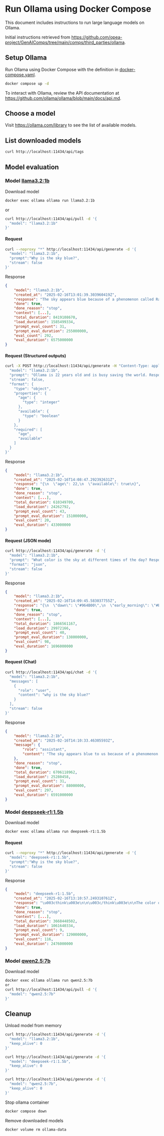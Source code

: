 # Run Ollama using Docker Compose

This document includes instructions to run large language models on Ollama.

Initial instructions retrieved from
https://github.com/opea-project/GenAIComps/tree/main/comps/third_parties/ollama.

## Setup Ollama

Run Ollama using Docker Compose with the definition in [docker-compose.yaml](/opea-comps/docker-compose.yaml).

```bash
docker compose up -d
```

To interact with Ollama, review the API documentation at
https://github.com/ollama/ollama/blob/main/docs/api.md.

## Choose a model

Visit https://ollama.com/library to see the list of available models.

## List downloaded models

```bash
curl http://localhost:11434/api/tags
```

## Model evaluation

### Model [llama3.2:1b](https://ollama.com/library/llama3.2:1b)

Download model

```bash
docker exec ollama ollama run llama3.2:1b
```

or

```bash
curl http://localhost:11434/api/pull -d '{
  "model": "llama3.2:1b"
}'
```

#### Request

```bash
curl --noproxy "*" http://localhost:11434/api/generate -d '{
  "model": "llama3.2:1b",
  "prompt":"Why is the sky blue?",
  "stream": false
}'
```

Response

```json
{
    "model": "llama3.2:1b",
    "created_at": "2025-02-16T13:01:39.303960419Z",
    "response": "The sky appears blue because of a phenomenon called Rayleigh scattering, named after the British physicist Lord Rayleigh, who first described it in the late 19th century. Here's a simplified explanation:\n\nWhen sunlight enters Earth's atmosphere, it encounters tiny molecules of gases such as nitrogen (N2) and oxygen (O2). These gas molecules are much smaller than the wavelength of light, which is why they scatter the light.\n\nLight with wavelengths longer than the size of the gas molecules (like red light) is not scattered as much, while light with wavelengths shorter than the size of the gas molecules (like blue light) is scattered more. This is because shorter wavelengths are more easily diffracted by the tiny molecules in the atmosphere.\n\nAs a result, the blue light is scattered in all directions, reaching our eyes from every part of the sky. Our brains then perceive the sky as blue due to the way we process this scattered light.\n\nIt's worth noting that during sunrise and sunset, the angle of the sunlight is such that it hits the atmosphere at an angle, which scatters the shorter wavelengths (like blue and violet) more than the longer wavelengths (like red and orange). This is why the sky can take on a reddish hue during these times.\n\nSo, to summarize, the sky appears blue because of the way light interacts with tiny molecules in the Earth's atmosphere, scattering shorter wavelengths like blue light and making the sky appear blue.",
    "done": true,
    "done_reason": "stop",
    "context": [...],
    "total_duration": 8419108670,
    "load_duration": 1585499334,
    "prompt_eval_count": 31,
    "prompt_eval_duration": 255000000,
    "eval_count": 292,
    "eval_duration": 6575000000
}
```

#### Request (Structured outputs)

```bash
curl -X POST http://localhost:11434/api/generate -H "Content-Type: application/json" -d '{
  "model": "llama3.2:1b",
  "prompt": "Ollama is 22 years old and is busy saving the world. Respond using JSON",
  "stream": false,
  "format": {
    "type": "object",
    "properties": {
      "age": {
        "type": "integer"
      },
      "available": {
        "type": "boolean"
      }
    },
    "required": [
      "age",
      "available"
    ]
  }
}'
```

Response

```json
{
    "model": "llama3.2:1b",
    "created_at": "2025-02-16T14:08:47.292392631Z",
    "response": "{\n  \"age\": 22,\n  \"available\": true\n}",
    "done": true,
    "done_reason": "stop",
    "context": [...],
    "total_duration": 610349709,
    "load_duration": 24262792,
    "prompt_eval_count": 43,
    "prompt_eval_duration": 151000000,
    "eval_count": 20,
    "eval_duration": 433000000
}
```

#### Request (JSON mode)

```bash
curl http://localhost:11434/api/generate -d '{
  "model": "llama3.2:1b",
  "prompt": "What color is the sky at different times of the day? Respond using JSON",
  "format": "json",
  "stream": false
}'
```

Response

```json
{
    "model": "llama3.2:1b",
    "created_at": "2025-02-16T14:09:45.583037755Z",
    "response": "{\n  \"dawn\": \"#964B00\",\n  \"early_morning\": \"#E5EAEB\",\n  \"morning\": \"#C7D2BF\",\n  \"midday\": \"#808080\",\n  \"afternoon\": \"#6495ED\",\n  \"late afternoon\": \"#7A288A\",\n  \"evening\": \"#FFC499\",\n  \"twilight\": {\"color\": \"#FF9900\", \"time\": \"just before sunset\"}\n}",
    "done": true,
    "done_reason": "stop",
    "context": [...],
    "total_duration": 1866561167,
    "load_duration": 29972166,
    "prompt_eval_count": 40,
    "prompt_eval_duration": 138000000,
    "eval_count": 98,
    "eval_duration": 1696000000
}
```

#### Request (Chat)

```bash
curl http://localhost:11434/api/chat -d '{
  "model": "llama3.2:1b",
  "messages": [
    {
      "role": "user",
      "content": "why is the sky blue?"
    }
  ],
  "stream": false
}'
```

Response

```json
{
    "model": "llama3.2:1b",
    "created_at": "2025-02-16T14:10:33.46305593Z",
    "message": {
        "role": "assistant",
        "content": "The sky appears blue to us because of a phenomenon called Rayleigh scattering, named after the British physicist Lord Rayleigh, who first described it in the late 19th century.\n\nHere's what happens:\n\n1. **Sunlight enters the Earth's atmosphere**: When the sun shines, its light travels through space and enters the Earth's atmosphere.\n2. **Light is scattered by atoms and molecules**: The shorter wavelengths of light, like blue and violet, are scattered more than the longer wavelengths, like red and orange. This is because these shorter wavelengths interact more strongly with the tiny molecules and atoms in the atmosphere.\n3. **Scattered light reaches our eyes**: As a result of this scattering, the blue light is dispersed throughout the atmosphere, while the other colors are not as much scattered or reach our eyes at all.\n4. **We see the blue sky**: Our brains then perceive these scattered blue wavelengths as the color blue, which we experience as the sky appears blue to us.\n\nThis effect is more pronounced during the daytime when the sun is overhead, and it's why the sky typically looks blue during this time. However, at sunrise and sunset, the light has to travel through more of the atmosphere, scattering off more particles and resulting in a redder hue.\n\nIt's worth noting that atmospheric conditions, such as pollution, dust, and water vapor, can also affect the color of the sky. But Rayleigh scattering is the primary reason why the sky appears blue."
    },
    "done_reason": "stop",
    "done": true,
    "total_duration": 6706118962,
    "load_duration": 25280458,
    "prompt_eval_count": 31,
    "prompt_eval_duration": 88000000,
    "eval_count": 297,
    "eval_duration": 6591000000
}
```

### Model [deepseek-r1:1.5b](https://ollama.com/library/deepseek-r1:1.5b)

Download model

```bash
docker exec ollama ollama run deepseek-r1:1.5b
```

#### Request

```bash
curl --noproxy "*" http://localhost:11434/api/generate -d '{
  "model": "deepseek-r1:1.5b",
  "prompt":"Why is the sky blue?",
  "stream": false
}'
```

Response

```json
{
    "model": "deepseek-r1:1.5b",
    "created_at": "2025-02-16T13:10:57.249310761Z",
    "response": "\u003cthink\u003e\n\n\u003c/think\u003e\n\nThe color of the sky, often referred to as a \"blue,\" is primarily due to the phenomenon called Rayleigh scattering. During the day when sunlight passes through Earth's atmosphere, it interacts with water molecules in the air and reflects this light in all directions. This scattered light gives the sky its blue color, especially during sunrise or sunset. The exact reason why the sky appears blue at these times is known as atmospheric transparency, a result of the short wavelength of visible light being scattered more efficiently than longer wavelengths (like blue) within the Earth's atmosphere.",
    "done": true,
    "done_reason": "stop",
    "context": [...],
    "total_duration": 3668448502,
    "load_duration": 1061640334,
    "prompt_eval_count": 9,
    "prompt_eval_duration": 129000000,
    "eval_count": 116,
    "eval_duration": 2476000000
}
```

### Model [qwen2.5:7b](https://ollama.com/library/qwen2.5:7b)

Download model

```bash
docker exec ollama ollama run qwen2.5:7b
or
curl http://localhost:11434/api/pull -d '{
  "model": "qwen2.5:7b"
}'
```

## Cleanup

Unload model from memory

```bash
curl http://localhost:11434/api/generate -d '{
  "model": "llama3.2:1b",
  "keep_alive": 0
}'

curl http://localhost:11434/api/generate -d '{
  "model": "deepseek-r1:1.5b",
  "keep_alive": 0
}'

curl http://localhost:11434/api/generate -d '{
  "model": "qwen2.5:7b",
  "keep_alive": 0
}'
```

Stop ollama container

```bash
docker compose down
```

Remove downloaded models

```bash
docker volume rm ollama-data
```
